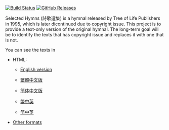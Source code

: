 <!--This README is auto-generated from `docs/README.md`. Do not edit this file directly.-->

[![Build Status](https://travis-ci.org/ickc/selected-hymns.svg?branch=master)](https://travis-ci.org/ickc/selected-hymns) [![GitHub Releases](https://img.shields.io/github/tag/ickc/selected-hymns.svg?label=github+release)](https://github.com/ickc/selected-hymns/releases)

Selected Hymns (詩歌選集) is a hymnal released by Tree of Life Publishers in 1995, which is later dicontinued due to copyright issue. This project is to provide a text-only version of the original hymnal. The long-term goal will be to identify the texts that has copyright issue and replaces it with one that is not.

You can see the texts in

-   HTML:

    -   [English version](https://ickc.github.io/selected-hymns/en.html)

    -   [繁體中文版](https://ickc.github.io/selected-hymns/zh-Hant.html)

    -   [简体中文版](https://ickc.github.io/selected-hymns/zh-Hans.html)

    -   [繁中英](https://ickc.github.io/selected-hymns/en-zh-Hant.html)

    -   [简中英](https://ickc.github.io/selected-hymns/en-zh-Hans.html)

-   [Other formats](https://github.com/ickc/selected-hymns/releases/latest)

